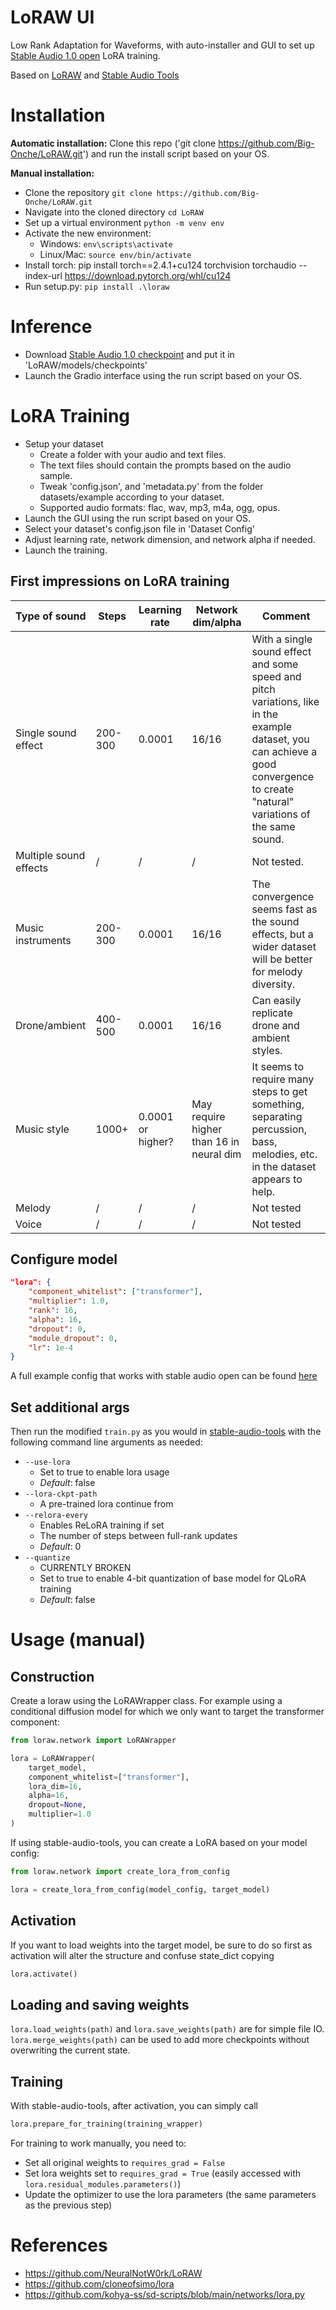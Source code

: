 # LoRAW UI
Low Rank Adaptation for Waveforms, with auto-installer and GUI to set up [Stable Audio 1.0 open](https://huggingface.co/stabilityai/stable-audio-open-1.0) LoRA training.

Based on [LoRAW](https://github.com/NeuralNotW0rk/LoRAW) and [Stable Audio Tools](https://github.com/Stability-AI/stable-audio-tools)

# Installation
**Automatic installation:**
Clone this repo ('git clone https://github.com/Big-Onche/LoRAW.git') and run the install script based on your OS.

**Manual installation:**
- Clone the repository `git clone https://github.com/Big-Onche/LoRAW.git`
- Navigate into the cloned directory `cd LoRAW`
- Set up a virtual environment `python -m venv env`
- Activate the new environment:
  - Windows: `env\scripts\activate`
  - Linux/Mac: `source env/bin/activate`
- Install torch: pip install torch==2.4.1+cu124 torchvision torchaudio --index-url https://download.pytorch.org/whl/cu124
- Run setup.py: `pip install .\loraw`

# Inference
- Download [Stable Audio 1.0 checkpoint](https://huggingface.co/stabilityai/stable-audio-open-1.0/blob/main/model.ckpt) and put it in 'LoRAW/models/checkpoints'
- Launch the Gradio interface using the run script based on your OS.

# LoRA Training
- Setup your dataset
  - Create a folder with your audio and text files.
  - The text files should contain the prompts based on the audio sample.
  - Tweak 'config.json', and 'metadata.py' from the folder datasets/example according to your dataset.
  - Supported audio formats: flac, wav, mp3, m4a, ogg, opus.
- Launch the GUI using the run script based on your OS.
- Select your dataset's config.json file in 'Dataset Config'
- Adjust learning rate, network dimension, and network alpha if needed.
- Launch the training.

##  First impressions on LoRA training
| Type of sound       | Steps  | Learning rate  | Network dim/alpha | Comment                                                                                   |
|---------------------|--------|----------------|-------------------|-------------------------------------------------------------------------------------------|
| Single sound effect | 200-300 | 0.0001 | 16/16 | With a single sound effect and some speed and pitch variations, like in the example dataset, you can achieve a good convergence to create "natural" variations of the same sound. |
| Multiple sound effects | / | / | / | Not tested. |
| Music instruments    | 200-300 | 0.0001 | 16/16 | The convergence seems fast as the sound effects, but a wider dataset will be better for melody diversity. |
| Drone/ambient        | 400-500 | 0.0001 | 16/16 | Can easily replicate drone and ambient styles. |
| Music style          | 1000+   | 0.0001 or higher? | May require higher than 16 in neural dim | It seems to require many steps to get something, separating percussion, bass, melodies, etc. in the dataset appears to help. |
| Melody               | / | / | / | Not tested |
| Voice                | / | / | / | Not tested |

## Configure model
```JSON
"lora": {
    "component_whitelist": ["transformer"],
    "multiplier": 1.0,
    "rank": 16,
    "alpha": 16,
    "dropout": 0,
    "module_dropout": 0,
    "lr": 1e-4
}
```

A full example config that works with stable audio open can be found [here](https://github.com/NeuralNotW0rk/LoRAW/blob/main/examples/model_config.json)

## Set additional args
Then run the modified `train.py` as you would in [stable-audio-tools](https://github.com/Stability-AI/stable-audio-tools) with the following command line arguments as needed:
- `--use-lora`
    - Set to true to enable lora usage
    - *Default*: false
- `--lora-ckpt-path`
    - A pre-trained lora continue from
- `--relora-every`
    - Enables ReLoRA training if set
    - The number of steps between full-rank updates
    - *Default*: 0
- `--quantize`
    - CURRENTLY BROKEN
    - Set to true to enable 4-bit quantization of base model for QLoRA training
    - *Default*: false



# Usage (manual)

## Construction
Create a loraw using the LoRAWrapper class. For example using a conditional diffusion model for which we only want to target the transformer component:
```Python
from loraw.network import LoRAWrapper

lora = LoRAWrapper(
    target_model,
    component_whitelist=["transformer"],
    lora_dim=16,
    alpha=16,
    dropout=None,
    multiplier=1.0
)
```
If using stable-audio-tools, you can create a LoRA based on your model config:
```Python
from loraw.network import create_lora_from_config

lora = create_lora_from_config(model_config, target_model)
```

## Activation
If you want to load weights into the target model, be sure to do so first as activation will alter the structure and confuse state_dict copying
```Python
lora.activate()
```

## Loading and saving weights
`lora.load_weights(path)` and `lora.save_weights(path)` are for simple file IO. `lora.merge_weights(path)` can be used to add more checkpoints without overwriting the current state.

## Training
With stable-audio-tools, after activation, you can simply call
```Python
lora.prepare_for_training(training_wrapper)
```

For training to work manually, you need to:
- Set all original weights to `requires_grad = False`
- Set lora weights set to `requires_grad = True` (easily accessed with `lora.residual_modules.parameters()`)
- Update the optimizer to use the lora parameters (the same parameters as the previous step)

# References
- https://github.com/NeuralNotW0rk/LoRAW
- https://github.com/cloneofsimo/lora
- https://github.com/kohya-ss/sd-scripts/blob/main/networks/lora.py
